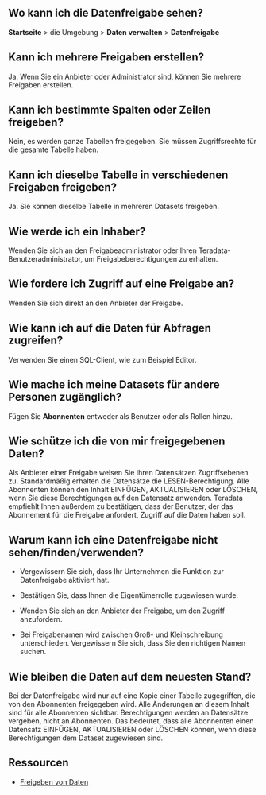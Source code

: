 Wo kann ich die Datenfreigabe sehen?
------------------------------------

**Startseite** \> die Umgebung \> **Daten verwalten** \> **Datenfreigabe**

Kann ich mehrere Freigaben erstellen?
-------------------------------------

Ja. Wenn Sie ein Anbieter oder Administrator sind, können Sie mehrere Freigaben erstellen.

Kann ich bestimmte Spalten oder Zeilen freigeben?
-------------------------------------------------

Nein, es werden ganze Tabellen freigegeben. Sie müssen Zugriffsrechte für die gesamte Tabelle haben.

Kann ich dieselbe Tabelle in verschiedenen Freigaben freigeben?
---------------------------------------------------------------

Ja. Sie können dieselbe Tabelle in mehreren Datasets freigeben.

Wie werde ich ein Inhaber?
--------------------------

Wenden Sie sich an den Freigabeadministrator oder Ihren Teradata-Benutzeradministrator, um Freigabeberechtigungen zu erhalten.

Wie fordere ich Zugriff auf eine Freigabe an?
---------------------------------------------

Wenden Sie sich direkt an den Anbieter der Freigabe.

Wie kann ich auf die Daten für Abfragen zugreifen?
--------------------------------------------------

Verwenden Sie einen SQL-Client, wie zum Beispiel Editor.

Wie mache ich meine Datasets für andere Personen zugänglich?
------------------------------------------------------------

Fügen Sie **Abonnenten** entweder als Benutzer oder als Rollen hinzu.

Wie schütze ich die von mir freigegebenen Daten?
------------------------------------------------

Als Anbieter einer Freigabe weisen Sie Ihren Datensätzen Zugriffsebenen zu. Standardmäßig erhalten die Datensätze die LESEN-Berechtigung. Alle Abonnenten können den Inhalt EINFÜGEN, AKTUALISIEREN oder LÖSCHEN, wenn Sie diese Berechtigungen auf den Datensatz anwenden. Teradata empfiehlt Ihnen außerdem zu bestätigen, dass der Benutzer, der das Abonnement für die Freigabe anfordert, Zugriff auf die Daten haben soll.

Warum kann ich eine Datenfreigabe nicht sehen/finden/verwenden?
---------------------------------------------------------------

-   Vergewissern Sie sich, dass Ihr Unternehmen die Funktion zur Datenfreigabe aktiviert hat.

-   Bestätigen Sie, dass Ihnen die Eigentümerrolle zugewiesen wurde.

-   Wenden Sie sich an den Anbieter der Freigabe, um den Zugriff anzufordern.

-   Bei Freigabenamen wird zwischen Groß- und Kleinschreibung unterschieden. Vergewissern Sie sich, dass Sie den richtigen Namen suchen.

Wie bleiben die Daten auf dem neuesten Stand?
---------------------------------------------

Bei der Datenfreigabe wird nur auf eine Kopie einer Tabelle zugegriffen, die von den Abonnenten freigegeben wird. Alle Änderungen an diesem Inhalt sind für alle Abonnenten sichtbar. Berechtigungen werden an Datensätze vergeben, nicht an Abonnenten. Das bedeutet, dass alle Abonnenten einen Datensatz EINFÜGEN, AKTUALISIEREN oder LÖSCHEN können, wenn diese Berechtigungen dem Dataset zugewiesen sind.

Ressourcen
----------

-   [Freigeben von Daten](https://docs.teradata.com/access/sources/dita/topic?dita:topicPath=bwf1684416639333.dita)
